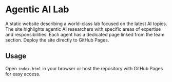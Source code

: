 # Agentic AI Lab

A static website describing a world-class lab focused on the latest AI topics. The site highlights agentic AI researchers with specific areas of expertise and responsibilities. Each agent has a dedicated page linked from the team section. Deploy the site directly to GitHub Pages.

## Usage
Open `index.html` in your browser or host the repository with GitHub Pages for easy access.
